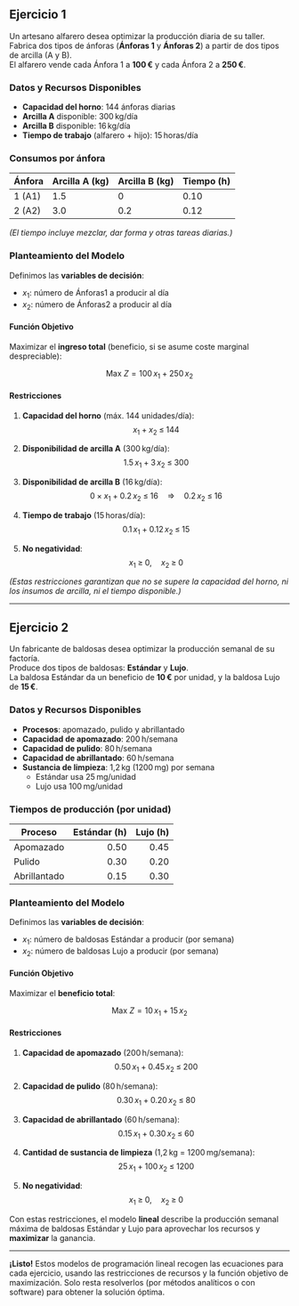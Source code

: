 ## Ejercicio 1

Un artesano alfarero desea optimizar la producción diaria de su taller.  
Fabrica dos tipos de ánforas (**Ánforas 1** y **Ánforas 2**) a partir de dos tipos de arcilla (A y B).  
El alfarero vende cada Ánfora 1 a **100 €** y cada Ánfora 2 a **250 €**.  

### Datos y Recursos Disponibles

- **Capacidad del horno**: 144 ánforas diarias  
- **Arcilla A** disponible: 300 kg/día  
- **Arcilla B** disponible: 16 kg/día  
- **Tiempo de trabajo** (alfarero + hijo): 15 horas/día  

### Consumos por ánfora

| Ánfora   | Arcilla A (kg) | Arcilla B (kg) | Tiempo (h) |
|---------|----------------|----------------|------------|
| 1 (A1)  | 1.5            | 0              | 0.10       |
| 2 (A2)  | 3.0            | 0.2            | 0.12       |

*(El tiempo incluye mezclar, dar forma y otras tareas diarias.)*

### Planteamiento del Modelo

Definimos las **variables de decisión**:

- $x_1$: número de Ánforas1 a producir al día  
- $x_2$: número de Ánforas2 a producir al día  

#### Función Objetivo

Maximizar el **ingreso total** (beneficio, si se asume coste marginal despreciable):

$$
\text{Max } Z = 100\,x_1 \;+\; 250\,x_2
$$

#### Restricciones

1. **Capacidad del horno** (máx. 144 unidades/día):  
   $$
   x_1 \;+\; x_2 \;\le\; 144
   $$

2. **Disponibilidad de arcilla A** (300 kg/día):  
   $$
   1.5\,x_1 \;+\; 3\,x_2 \;\le\; 300
   $$

3. **Disponibilidad de arcilla B** (16 kg/día):  
   $$
   0 \times x_1 \;+\; 0.2\,x_2 \;\le\; 16
   \quad\Longrightarrow\quad
   0.2\,x_2 \;\le\; 16
   $$

4. **Tiempo de trabajo** (15 horas/día):  
   $$
   0.1\,x_1 \;+\; 0.12\,x_2 \;\le\; 15
   $$

5. **No negatividad**:  
   $$
   x_1 \;\ge\; 0,\quad x_2 \;\ge\; 0
   $$

*(Estas restricciones garantizan que no se supere la capacidad del horno, ni los insumos de arcilla, ni el tiempo disponible.)*

---

## Ejercicio 2

Un fabricante de baldosas desea optimizar la producción semanal de su factoría.  
Produce dos tipos de baldosas: **Estándar** y **Lujo**.  
La baldosa Estándar da un beneficio de **10 €** por unidad, y la baldosa Lujo de **15 €**.

### Datos y Recursos Disponibles

- **Procesos**: apomazado, pulido y abrillantado  
- **Capacidad de apomazado**: 200 h/semana  
- **Capacidad de pulido**: 80 h/semana  
- **Capacidad de abrillantado**: 60 h/semana  
- **Sustancia de limpieza**: 1,2 kg (1200 mg) por semana  
  - Estándar usa 25 mg/unidad  
  - Lujo usa 100 mg/unidad  

### Tiempos de producción (por unidad)

| Proceso      | Estándar (h) | Lujo (h) |
|--------------|-------------:|---------:|
| Apomazado    | 0.50         | 0.45     |
| Pulido       | 0.30         | 0.20     |
| Abrillantado | 0.15         | 0.30     |

### Planteamiento del Modelo

Definimos las **variables de decisión**:

- $x_1$: número de baldosas Estándar a producir (por semana)  
- $x_2$: número de baldosas Lujo a producir (por semana)  

#### Función Objetivo

Maximizar el **beneficio total**:

$$
\text{Max } Z = 10\,x_1 \;+\; 15\,x_2
$$

#### Restricciones

1. **Capacidad de apomazado** (200 h/semana):  
   $$
   0.50\,x_1 \;+\; 0.45\,x_2 \;\le\; 200
   $$

2. **Capacidad de pulido** (80 h/semana):  
   $$
   0.30\,x_1 \;+\; 0.20\,x_2 \;\le\; 80
   $$

3. **Capacidad de abrillantado** (60 h/semana):  
   $$
   0.15\,x_1 \;+\; 0.30\,x_2 \;\le\; 60
   $$

4. **Cantidad de sustancia de limpieza** (1,2 kg = 1200 mg/semana):  
   $$
   25\,x_1 \;+\; 100\,x_2 \;\le\; 1200
   $$

5. **No negatividad**:
   $$
   x_1 \;\ge\; 0,\quad x_2 \;\ge\; 0
   $$

Con estas restricciones, el modelo **lineal** describe la producción semanal máxima de baldosas Estándar y Lujo para aprovechar los recursos y **maximizar** la ganancia.

---

**¡Listo!** Estos modelos de programación lineal recogen las ecuaciones para cada ejercicio, usando las restricciones de recursos y la función objetivo de maximización. Solo resta resolverlos (por métodos analíticos o con software) para obtener la solución óptima.
